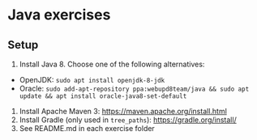 # Java exercises

## Setup

1. Install Java 8. Choose one of the following alternatives:
 * OpenJDK: `sudo apt install openjdk-8-jdk`
 * Oracle: `sudo add-apt-repository ppa:webupd8team/java && sudo apt update && apt install oracle-java8-set-default`
1. Install Apache Maven 3: https://maven.apache.org/install.html
1. Install Gradle (only used in `tree_paths`): https://gradle.org/install/
1. See README.md in each exercise folder
